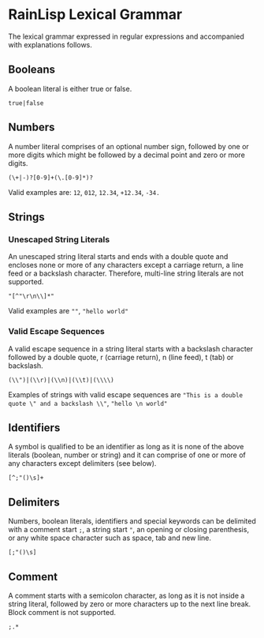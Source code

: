 ﻿# RainLisp Lexical Grammar
The lexical grammar expressed in regular expressions and accompanied with explanations follows.

## Booleans
A boolean literal is either true or false.
```
true|false
```

## Numbers
A number literal comprises of an optional number sign, followed by one or more digits which might be followed by a decimal point and zero or more digits.
```
(\+|-)?[0-9]+(\.[0-9]*)?
```
Valid examples are: `12`, `012`, `12.34`, `+12.34`, `-34.`

## Strings
### Unescaped String Literals
An unescaped string literal starts and ends with a double quote and encloses none or more of any characters except a carriage return, a line feed or a backslash character. Therefore, multi-line string literals are not supported.
```
"[^"\r\n\\]*"
```
Valid examples are `""`, `"hello world"`

### Valid Escape Sequences
A valid escape sequence in a string literal starts with a backslash character followed by a double quote, r (carriage return), n (line feed), t (tab) or backslash.
```
(\\")|(\\r)|(\\n)|(\\t)|(\\\\)
```
Examples of strings with valid escape sequences are `"This is a double quote \" and a backslash \\"`, `"hello \n world"`

## Identifiers
A symbol is qualified to be an identifier as long as it is none of the above literals (boolean, number or string) and it can comprise of one or more of any characters except delimiters (see below).
```
[^;"()\s]+
```

## Delimiters
Numbers, boolean literals, identifiers and special keywords can be delimited with a comment start `;`, a string start `"`, an opening or closing parenthesis, or any white space character such as space, tab and new line.
```
[;"()\s]
```

## Comment
A comment starts with a semicolon character, as long as it is not inside a string literal, followed by zero or more characters up to the next line break. Block comment is not supported.
```
;.*
```
